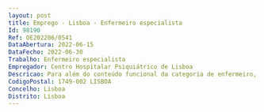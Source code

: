```yaml
--- 
layout: post
title: Emprego - Lisboa - Enfermeiro especialista
Id: 98190
Ref: OE202206/0541
DataAbertura: 2022-06-15
DataFecho: 2022-06-30
Trabalho: Enfermeiro especialista
Empregador: Centro Hospitalar Psiquiátrico de Lisboa
Descricao: Para além do conteúdo funcional da categoria de enfermeiro, o enfermeiro especialista em enfermagem de saúde mental e psiquiátrica desenvolve competências próprias inerentes à sua área de especialização, competindo lhe ainda e em especial executar as funções elencadas no artigo 10.º A do Decreto Lei n.º 248 2009, de 22 de setembro, na redação dada pelo Decreto Lei n.º 71 2019, de 27 de maio.
CodigoPostal: 1749-002 LISBOA
Concelho: Lisboa
Distrito: Lisboa
--- 
```

